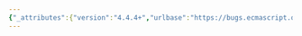 ```yaml
---
{"_attributes":{"version":"4.4.4+","urlbase":"https://bugs.ecmascript.org/","maintainer":"dherman@mozilla.com"},"bug":{"bug_id":3675,"creation_ts":"2015-01-23 15:44:00 -0800","short_desc":"8.1.1.3.1 BindThisValue: Change assertion to if+throw","delta_ts":"2015-02-02 18:38:46 -0800","product":"Draft for 6th Edition","component":"technical issue","version":"Rev 31: January 15, 2015 Draft","rep_platform":"All","op_sys":"All","bug_status":"RESOLVED","resolution":"FIXED","priority":"Normal","bug_severity":"normal","everconfirmed":true,"reporter":{"uid":"andrebargull","name":"André Bargull"},"assigned_to":{"uid":"allen","name":"Allen Wirfs-Brock"},"long_desc":[{"commentid":11693,"comment_count":0,"who":{"uid":"andrebargull","name":"André Bargull"},"bug_when":"2015-01-23 15:44:43 -0800","thetext":"8.1.1.3.1 BindThisValue(V)\n\nStep 1 needs to change from an assertion to:\n---\nIf this environment record’s [[thisInitializationState]] is true, throw a TypeError.\n---"},{"commentid":11713,"comment_count":1,"who":{"uid":"allen","name":"Allen Wirfs-Brock"},"bug_when":"2015-01-24 21:21:39 -0800","thetext":"Is there an actual path you found where a BindThisValue wasn't property guarded by a IsThisInitialized  predicate.\n\nI found one, the argument list evaluation in 12.3.5.1 for\n   SuperCall : super Arguments\n\nBut I fixed that by moving the IsThisInitialzed test after the arguments evaluation."},{"commentid":11729,"comment_count":2,"who":{"uid":"andrebargull","name":"André Bargull"},"bug_when":"2015-01-25 06:30:06 -0800","thetext":"(In reply to Allen Wirfs-Brock from comment #1)\n> Is there an actual path you found where a BindThisValue wasn't property\n> guarded by a IsThisInitialized  predicate.\n> \n> I found one, the argument list evaluation in 12.3.5.1 for\n>    SuperCall : super Arguments\n> \n> But I fixed that by moving the IsThisInitialzed test after the arguments\n> evaluation.\n\n\nsuper() calls in arrow functions are also problematic:\n\n---\nclass Base {\n  constructor(f) {\n    f && f();\n  }\n}\nclass Derived extends Base {\n  constructor() {\n    super(() => {\n      super();\n    });\n  }\n}\nnew Derived;\n---"},{"commentid":11731,"comment_count":3,"who":{"uid":"allen","name":"Allen Wirfs-Brock"},"bug_when":"2015-01-25 10:06:01 -0800","thetext":"fixed in rev32 editor's draft\n\nmoved test into BindThisValue"},{"commentid":11900,"comment_count":4,"who":{"uid":"allen","name":"Allen Wirfs-Brock"},"bug_when":"2015-02-02 18:38:46 -0800","thetext":"fixed in rev32 draft"}]}}
---
```

